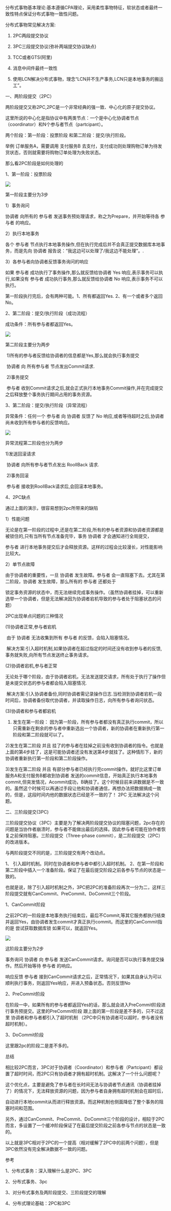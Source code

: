 分布式事物基本理论:基本遵循CPA理论，采用柔性事物特征，软状态或者最终一致性特点保证分布式事物一致性问题。

分布式事物常见解决方案:

1. 2PC两段提交协议

1. 3PC三段提交协议(弥补两端提交协议缺点)

1. TCC或者GTS(阿里)

1. 消息中间件最终一致性

1. 使用LCN解决分布式事物，理念“LCN并不生产事务,LCN只是本地事务的搬运工”。

一、两阶段提交（2PC）

两阶段提交又称2PC,2PC是一个非常经典的强一致、中心化的原子提交协议。

这里所说的中心化是指协议中有两类节点：一个是中心化协调者节点（coordinator）和N个参与者节点（partcipant）。

两个阶段：第一阶段：投票阶段 和第二阶段：提交/执行阶段。

举例 订单服务A，需要调用 支付服务B 去支付，支付成功则处理购物订单为待发货状态，否则就需要将购物订单处理为失败状态。

那么看2PC阶段是如何处理的

1、第一阶段：投票阶段

![](https://gitee.com/hxc8/images7/raw/master/img/202407190027576.jpg)

第一阶段主要分为3步

1）事务询问

协调者 向所有的 参与者 发送事务预处理请求，称之为Prepare，并开始等待各 参与者 的响应。

2）执行本地事务

各个 参与者 节点执行本地事务操作,但在执行完成后并不会真正提交数据库本地事务，而是先向 协调者 报告说：“我这边可以处理了/我这边不能处理”。.

3）各参与者向协调者反馈事务询问的响应

如果 参与者 成功执行了事务操作,那么就反馈给协调者 Yes 响应,表示事务可以执行,如果没有 参与者 成功执行事务,那么就反馈给协调者 No 响应,表示事务不可以执行。

第一阶段执行完后，会有两种可能。1、所有都返回Yes. 2、有一个或者多个返回No。

2、第二阶段：提交/执行阶段（成功流程）

成功条件：所有参与者都返回Yes。

![](https://gitee.com/hxc8/images7/raw/master/img/202407190027120.jpg)

第二阶段主要分为两步

​ 1)所有的参与者反馈给协调者的信息都是Yes,那么就会执行事务提交

​ 协调者 向 所有参与者 节点发出Commit请求.

​ 2)事务提交

​ 参与者 收到Commit请求之后,就会正式执行本地事务Commit操作,并在完成提交之后释放整个事务执行期间占用的事务资源。

3、第二阶段：提交/执行阶段（异常流程）

异常条件：任何一个 参与者 向 协调者 反馈了 No 响应,或者等待超时之后,协调者尚未收到所有参与者的反馈响应。

![](https://gitee.com/hxc8/images7/raw/master/img/202407190027574.jpg)

异常流程第二阶段也分为两步

1)发送回滚请求

​ 协调者 向所有参与者节点发出 RoollBack 请求.

​ 2)事务回滚

​ 参与者 接收到RoollBack请求后,会回滚本地事务。

4、2PC缺点

通过上面的演示，很容易想到2pc所带来的缺陷

1）性能问题

无论是在第一阶段的过程中,还是在第二阶段,所有的参与者资源和协调者资源都是被锁住的,只有当所有节点准备完毕，事务 协调者 才会通知进行全局提交，

参与者 进行本地事务提交后才会释放资源。这样的过程会比较漫长，对性能影响比较大。

2）单节点故障

由于协调者的重要性，一旦 协调者 发生故障。参与者 会一直阻塞下去。尤其在第二阶段，协调者 发生故障，那么所有的 参与者 还都处于

锁定事务资源的状态中，而无法继续完成事务操作。（虽然协调者挂掉，可以重新选举一个协调者，但是无法解决因为协调者宕机导致的参与者处于阻塞状态的问题）

2PC出现单点问题的三种情况

(1)协调者正常,参与者宕机

​ 由于 协调者 无法收集到所有 参与者 的反馈，会陷入阻塞情况。

​ 解决方案:引入超时机制,如果协调者在超过指定的时间还没有收到参与者的反馈,事务就失败,向所有节点发送终止事务请求。

(2)协调者宕机,参与者正常

​ 无论处于哪个阶段，由于协调者宕机，无法发送提交请求，所有处于执行了操作但是未提交状态的参与者都会陷入阻塞情况.

​ 解决方案:引入协调者备份,同时协调者需记录操作日志.当检测到协调者宕机一段时间后，协调者备份取代协调者，并读取操作日志，向所有参与者询问状态。

(3)协调者和参与者都宕机

1. 发生在第一阶段： 因为第一阶段，所有参与者都没有真正执行commit，所以只需重新在剩余的参与者中重新选出一个协调者，新的协调者在重新执行第一阶段和第二阶段就可以了。

2)发生在第二阶段 并且 挂了的参与者在挂掉之前没有收到协调者的指令。也就是上面的第4步挂了，这是可能协调者还没有发送第4步就挂了。这种情形下，新的协调者重新执行第一阶段和第二阶段操作。

3)发生在第二阶段 并且 有部分参与者已经执行完commit操作。就好比这里订单服务A和支付服务B都收到协调者 发送的commit信息，开始真正执行本地事务commit,但突发情况，Acommit成功，B确挂了。这个时候目前来讲数据是不一致的。虽然这个时候可以再通过手段让他和协调者通信，再想办法把数据搞成一致的，但是，这段时间内他的数据状态已经是不一致的了！ 2PC 无法解决这个问题。



二、三阶段提交(3PC)

三阶段提交协议（3PC）主要是为了解决两阶段提交协议的阻塞问题，2pc存在的问题是当协作者崩溃时，参与者不能做出最后的选择。因此参与者可能在协作者恢复之前保持阻塞。三阶段提交（Three-phase commit），是二阶段提交（2PC）的改进版本。

与两阶段提交不同的是，三阶段提交有两个改动点。

1、 引入超时机制。同时在协调者和参与者中都引入超时机制。
2、在第一阶段和第二阶段中插入一个准备阶段。保证了在最后提交阶段之前各参与节点的状态是一致的。


也就是说，除了引入超时机制之外，3PC把2PC的准备阶段再次一分为二，这样三阶段提交就有CanCommit、PreCommit、DoCommit三个阶段。

1、CanCommit阶段

之前2PC的一阶段是本地事务执行结束后，最后不Commit,等其它服务都执行结束并返回Yes，由协调者发生commit才真正执行commit。而这里的CanCommit指的是 尝试获取数据库锁 如果可以，就返回Yes。

![](D:/download/youdaonote-pull-master/data/Technology/分布式/分布式事务/images/6344B29E97C94917B585F9C3034DDE471090617-20190710222512291-462809105.png.jpeg)

这阶段主要分为2步

事务询问 协调者 向 参与者 发送CanCommit请求。询问是否可以执行事务提交操作。然后开始等待 参与者 的响应。

响应反馈 参与者 接到CanCommit请求之后，正常情况下，如果其自身认为可以顺利执行事务，则返回Yes响应，并进入预备状态。否则反馈No

2、PreCommit阶段

在阶段一中，如果所有的参与者都返回Yes的话，那么就会进入PreCommit阶段进行事务预提交。这里的PreCommit阶段 跟上面的第一阶段是差不多的，只不过这里 协调者和参与者都引入了超时机制 （2PC中只有协调者可以超时，参与者没有超时机制）。

3、DoCommit阶段

这里跟2pc的阶段二是差不多的。

总结

相比较2PC而言，3PC对于协调者（Coordinator）和参与者（Partcipant）都设置了超时时间，而2PC只有协调者才拥有超时机制。这解决了一个什么问题呢？

这个优化点，主要是避免了参与者在长时间无法与协调者节点通讯（协调者挂掉了）的情况下，无法释放资源的问题，因为参与者自身拥有超时机制会在超时后，

自动进行本地commit从而进行释放资源。而这种机制也侧面降低了整个事务的阻塞时间和范围。

另外，通过CanCommit、PreCommit、DoCommit三个阶段的设计，相较于2PC而言，多设置了一个缓冲阶段保证了在最后提交阶段之前各参与节点的状态是一致的。

以上就是3PC相对于2PC的一个提高（相对缓解了2PC中的前两个问题），但是3PC依然没有完全解决数据不一致的问题。

参考

1、分布式事务：深入理解什么是2PC、3PC

2、分布式事务、3pc

3、对分布式事务及两阶段提交、三阶段提交的理解

4、分布式理论基础：2PC和3PC


